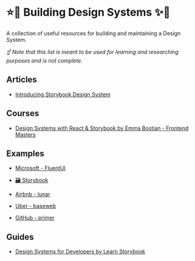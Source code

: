 # ⭐🦄 Building Design Systems ✨🌈

A collection of useful resources for building and maintaining a Design System.

_☝ Note that this list is meant to be used for learning and researching purposes and is not complete._

## Articles

- [Introducing Storybook Design System](https://medium.com/storybookjs/introducing-storybook-design-system-23fd9b1ac3c0)

## Courses

- [Design Systems with React & Storybook by Emma Bostian - Frontend Masters](https://frontendmasters.com/courses/design-systems/)

## Examples

- [Microsoft - FluentUI](https://developer.microsoft.com/en-us/fluentui/#/controls/web)

- [🗃 Storybook](https://github.com/storybookjs/design-system)

- [Airbnb - lunar](https://github.com/airbnb/lunar)

- [Uber - baseweb](https://github.com/uber/baseweb)

- [GitHub - primer](https://primer.style/css/)

## Guides

- [Design Systems for Developers by Learn Storybook](https://www.learnstorybook.com/design-systems-for-developers/)
